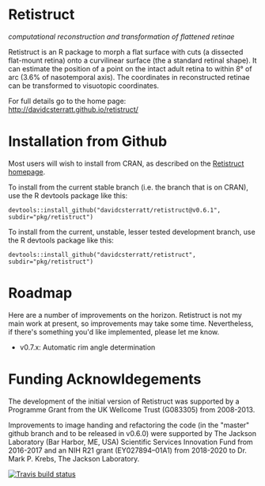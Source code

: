 Retistruct
==========

_computational reconstruction and transformation of flattened retinae_

Retistruct is an R package to morph a flat surface with cuts (a
dissected flat-mount retina) onto a curvilinear surface (the a
standard retinal shape). It can estimate the position of a point on
the intact adult retina to within 8° of arc (3.6% of nasotemporal
axis). The coordinates in reconstructed retinae can be transformed to
visuotopic coordinates.

For full details go to the home page: http://davidcsterratt.github.io/retistruct/

Installation from Github
========================

Most users will wish to install from CRAN, as described on the [Retistruct homepage](http://davidcsterratt.github.io/retistruct/).

To install from the current stable branch (i.e. the branch that is on CRAN), use the R devtools package like this:
```
devtools::install_github("davidcsterratt/retistruct@v0.6.1", subdir="pkg/retistruct")
```
To install from the current, unstable, lesser tested development branch, use the R devtools package like this:
```
devtools::install_github("davidcsterratt/retistruct", subdir="pkg/retistruct")
```

Roadmap
=======

Here are a number of improvements on the horizon. Retistruct is not my main work at present, so improvements may take some time. Nevertheless, if there's something you'd like implemented, please let me know.

* v0.7.x: Automatic rim angle determination

Funding Acknowldegements
========================

The development of the initial version of Retistruct was supported by
a Programme Grant from the UK Wellcome Trust (G083305) from 2008-2013.

Improvements to image handing and refactoring the code (in the
"master" github branch and to be released in v0.6.0) were supported by
The Jackson Laboratory (Bar Harbor, ME, USA) Scientific Services
Innovation Fund from 2016-2017 and an NIH R21 grant (EY027894–01A1)
from 2018-2020 to Dr. Mark P. Krebs, The Jackson Laboratory.

<!-- badges: start -->
[![Travis build status](https://travis-ci.com/davidcsterratt/retistruct.svg?branch=master)](https://travis-ci.org/davidcsterratt/retistruct)
<!-- badges: end -->

